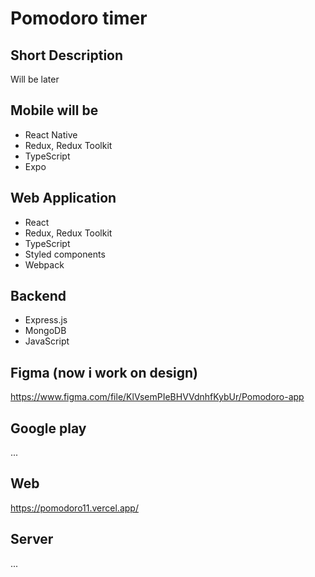 # Pomodoro timer

## Short Description

Will be later

## Mobile will be

- React Native
- Redux, Redux Toolkit
- TypeScript
- Expo

## Web Application 

- React
- Redux, Redux Toolkit
- TypeScript
- Styled components
- Webpack

## Backend

- Express.js
- MongoDB
- JavaScript

## Figma (now i work on design)

https://www.figma.com/file/KlVsemPIeBHVVdnhfKybUr/Pomodoro-app

## Google play

...

## Web

https://pomodoro11.vercel.app/

## Server

...

<!-- ![To-do-list-preview](preview.jpg) -->
